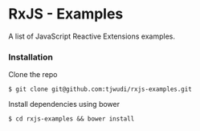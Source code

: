 # RxJS - Examples

A list of JavaScript Reactive Extensions examples.

### Installation

Clone the repo

```
$ git clone git@github.com:tjwudi/rxjs-examples.git
```

Install dependencies using bower

```
$ cd rxjs-examples && bower install
```
